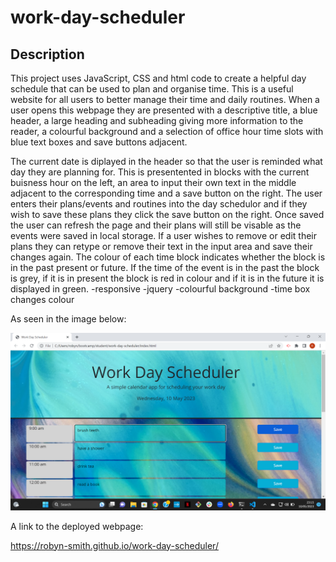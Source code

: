# work-day-scheduler

## Description

This project uses JavaScript, CSS and html code to create a helpful day schedule that can be used to plan and organise time. This is a useful website for all users to better manage their time and daily routines. When a user opens this webpage they are presented with a descriptive title, a blue header, a large heading and subheading giving more information to the reader, a colourful background and a selection of office hour time slots with blue text boxes and save buttons adjacent.

The current date is diplayed in the header so that the user is reminded what day they are planning for. This is presentented in blocks with the current buisness hour on the left, an area to input their own text in the middle adjacent to the corresponding time and a save button on the right. The user enters their plans/events and routines into the day schedulor and if they wish to save these plans they click the save button on the right. Once saved the user can refresh the page and their plans will still be visable as the events were saved in local storage. If a user wishes to remove or edit their plans they can retype or remove their text in the input area and save their changes again. The colour of each time block indicates whether the block is in the past present or future. If the time of the event is in the past the block is grey, if it is in present the block is red in colour and if it is in the future it is displayed in green.
-responsive
-jquery
-colourful background
-time box changes colour 


As seen in the image below:

![A screenshot of the Work Day Scheduler webpage, including a blue header, a large heading, a subheading, the current date, a colourful background, blue text boxes and blue save buttons](/assets/images/screenshot.png)

A link to the deployed webpage:

https://robyn-smith.github.io/work-day-scheduler/